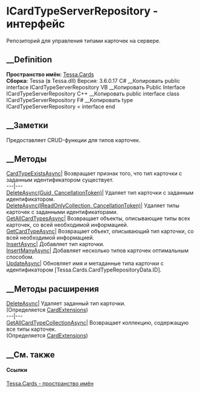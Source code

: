 # ICardTypeServerRepository - интерфейс
Репозиторий для управления типами карточек на сервере.
## __Definition
 **Пространство имён:** [Tessa.Cards](N_Tessa_Cards.htm)  
 **Сборка:** Tessa (в Tessa.dll) Версия: 3.6.0.17
C# __Копировать
     public interface ICardTypeServerRepository
VB __Копировать
     Public Interface ICardTypeServerRepository
C++ __Копировать
     public interface class ICardTypeServerRepository
F# __Копировать
     type ICardTypeServerRepository = interface end
##  __Заметки
Предоставляет CRUD-функции для типов карточек.
## __Методы
[CardTypeExistsAsync](M_Tessa_Cards_ICardTypeServerRepository_CardTypeExistsAsync.htm)|
Возвращает признак того, что тип карточки с заданным идентификатором
существует.  
---|---  
[DeleteAsync(Guid,
CancellationToken)](M_Tessa_Cards_ICardTypeServerRepository_DeleteAsync_1.htm)|
Удаляет тип карточки с заданным идентификатором.  
[DeleteAsync(IReadOnlyCollection<Guid>,
CancellationToken)](M_Tessa_Cards_ICardTypeServerRepository_DeleteAsync.htm)|
Удаляет типы карточек с заданными идентификаторами.  
[GetAllCardTypesAsync](M_Tessa_Cards_ICardTypeServerRepository_GetAllCardTypesAsync.htm)|
Возвращает объекты, описывающие типы всех карточек, со всей необходимой
информацией.  
[GetCardTypeAsync](M_Tessa_Cards_ICardTypeServerRepository_GetCardTypeAsync.htm)|
Возвращает объект, описывающий тип карточки, со всей необходимой информацией.  
[InsertAsync](M_Tessa_Cards_ICardTypeServerRepository_InsertAsync.htm)|
Добавляет тип карточки.  
[InsertManyAsync](M_Tessa_Cards_ICardTypeServerRepository_InsertManyAsync.htm)|
Добавляет несколько типов карточек оптимальным способом.  
[UpdateAsync](M_Tessa_Cards_ICardTypeServerRepository_UpdateAsync.htm)|
Обновляет имя и метаданные типа карточки с идентификатором
[Tessa.Cards.CardTypeRepositoryData.ID].  
## __Методы расширения
[DeleteAsync](M_Tessa_Cards_CardExtensions_DeleteAsync_1.htm)|  Удаляет
заданный тип карточки.  
(Определяется [CardExtensions](T_Tessa_Cards_CardExtensions.htm))  
---|---  
[GetAllCardTypeCollectionAsync](M_Tessa_Cards_CardExtensions_GetAllCardTypeCollectionAsync.htm)|
Возвращает коллекцию, содержащую все типы карточек.  
(Определяется [CardExtensions](T_Tessa_Cards_CardExtensions.htm))  
##  __См. также
#### Ссылки
[Tessa.Cards - пространство имён](N_Tessa_Cards.htm)

